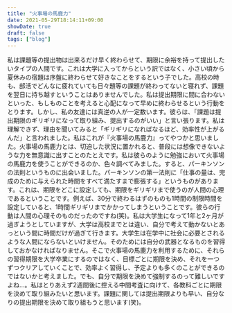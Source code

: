 ```yaml
---
title: "火事場の馬鹿力"
date: 2021-05-29T18:14:11+09:00
showDate: true
draft: false
tags: ["blog"]
---
```

私は課題等の提出物は出来るだけ早く終わらせて、期限に余裕を持って提出したいタイプの人間です。これは大学に入ってからという訳ではなく、小さい頃から夏休みの宿題は序盤に終わらせて好きなことをするという子でした。高校の時も、部活でどんなに疲れていても日々題等の課題が終わってないと寝れず、課題を翌日に持ち越すということはありませんでした。私は提出期限に間に合わないといった、もしものことを考えると心配になって早めに終わらせるという行動をとります。しかし、私の友達には真逆の人が一定数います。彼らは、「課題は提出期限のギリギリになって取り組み、提出するのがいい」と言い張ります。私は理解できず、理由を聞いてみると「ギリギリになればなるほど、効率性が上がるんだ」と言われました。私はこれが『火事場の馬鹿力』ってやつかと思いました。火事場の馬鹿力とは、切迫した状況に置かれると、普段には想像できないような力を無意識に出すことのたとえです。私は彼らのように勉強において火事場の馬鹿力を使うことができるのか、色々調べてみました。すると、パーキンソンの法則というものに出会いました。パーキンソンの第一法則に「仕事の量は、完成のために与えられた時間をすべて満たすまで膨張する」というものがあります。これは、期限をどこに設定しても、期限をギリギリまで使うのが人間の心理であるということです。例えば、30分で終わるはずのものも1時間の制限時間を設定していると、1時間ギリギリまでかかってしまうということです。彼らの行動は人間の心理そのものだったのですね(笑)。私は大学生になって1年と2ヶ月が過ぎようとしていますが、大学は高校までとは違い、自分で考えて動かないとあっという間に時間だけが過ぎて行きます。大学生は在学中に社会に必要とされるような人間にならないといけません。そのためには自分の武器となるものを習得しておかなければなりません。そこで火事場の馬鹿力を利用するために、それらの習得期限を大学卒業にするのではなく、目標ごとに期限を決め、それを一つずつクリアしていくことで、効率よく習得し、予定よりも多くのことができるのではないかと考えました。でも、自分で期限を決めて強制するのって難しいですよね…。私はとりあえず2週間後に控える中間考査に向けて、各教科ごとに期限を決めて取り組みたいと思います。課題に関しては提出期限よりも早い、自分なりの提出期限を決めて取り組もうと思います(笑)。